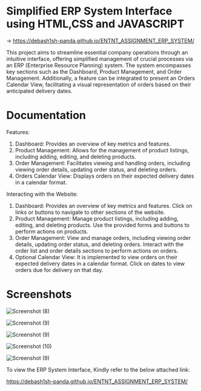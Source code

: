 # Simplified ERP System Interface using HTML,CSS and JAVASCRIPT
-> https://debash1sh-panda.github.io/ENTNT_ASSIGNMENT_ERP_SYSTEM/

This project aims to streamline essential company operations through an intuitive interface, offering simplified management of crucial processes via an ERP (Enterprise Resource Planning) system. The system encompasses key sections such as the Dashboard, Product Management, and Order Management. Additionally, a feature can be integrated to present an Orders Calendar View, facilitating a visual representation of orders based on their anticipated delivery dates.

# Documentation

Features:

1. Dashboard: Provides an overview of key metrics and features.
2. Product Management: Allows for the management of product listings, including adding, editing, and deleting products.
3. Order Management: Facilitates viewing and handling orders, including viewing order details, updating order status, and deleting orders.
4. Orders Calendar View: Displays orders on their expected delivery dates in a calendar format.

Interacting with the Website:

1. Dashboard: Provides an overview of key metrics and features. Click on links or buttons to navigate to other sections of the website.
2. Product Management: Manage product listings, including adding, editing, and deleting products. Use the provided forms and buttons to perform actions on products.
3. Order Management: View and manage orders, including viewing order details, updating order status, and deleting orders. Interact with the order list and order details sections to perform actions on orders.
4. Optional Calendar View: It is implemented to view orders on their expected delivery dates in a calendar format. Click on dates to view orders due for delivery on that day.

# Screenshots
![Screenshot (8)](https://github.com/Debash1sh-Panda/ENTNT_ASSIGNMENT_ERP_SYSTEM/assets/144515067/8e52fa97-fe55-4aa4-b8e9-5bc59d291adb)

![Screenshot (9)](https://github.com/Debash1sh-Panda/ENTNT_ASSIGNMENT_ERP_SYSTEM/assets/144515067/17757055-02ad-48cc-b4e7-0a164b6f2d1a)

![Screenshot (9)](https://github.com/Debash1sh-Panda/ENTNT_ASSIGNMENT_ERP_SYSTEM/assets/144515067/89bd9f68-8a6f-4b7a-8863-b4a24619ab25)

![Screenshot (10)](https://github.com/Debash1sh-Panda/ENTNT_ASSIGNMENT_ERP_SYSTEM/assets/144515067/614dcbcb-d826-4141-842f-73736b4a7ed4)

![Screenshot (9)](https://github.com/Debash1sh-Panda/ENTNT_ASSIGNMENT_ERP_SYSTEM/assets/144515067/671f10a5-0b95-4a4f-9d9a-f60662f2d384)




To view the ERP System Interface, Kindly refer to the below attached link:

https://debash1sh-panda.github.io/ENTNT_ASSIGNMENT_ERP_SYSTEM/
